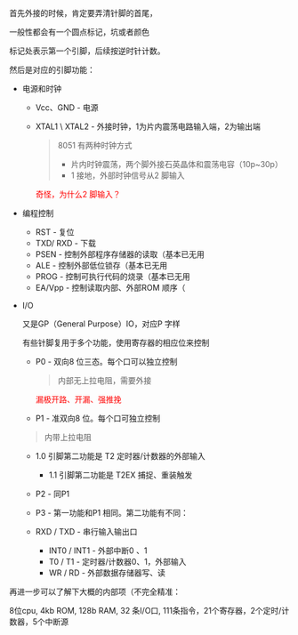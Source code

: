 首先外接的时候，肯定要弄清针脚的首尾，

一般性都会有一个圆点标记，坑或者颜色  

标记处表示第一个引脚，后续按逆时针计数。    



然后是对应的引脚功能：

- 电源和时钟

  - Vcc、GND - 电源

  - XTAL1 \ XTAL2 - 外接时钟，1为片内震荡电路输入端，2为输出端

    > 8051 有两种时钟方式
    >
    > - 片内时钟震荡，两个脚外接石英晶体和震荡电容（10p~30p）
    > - 1 接地，外部时钟信号从2 脚输入

    <font color=red>奇怪，为什么2 脚输入？</font>

- 编程控制

  - RST - 复位
  - TXD/ RXD - 下载  
  - PSEN - 控制外部程序存储器的读取（基本已无用
  - ALE -  控制外部低位锁存（基本已无用
  - PROG - 控制可执行代码的烧录（基本已无用
  - EA/Vpp - 控制读取内部、外部ROM 顺序（

- I/O 

  又是GP（General Purpose）IO，对应P 字样

  有些针脚复用于多个功能，使用寄存器的相应位来控制  

  - P0 - 双向8 位三态。每个口可以独立控制

    > 内部无上拉电阻，需要外接

    <font color=red>漏极开路、开漏、强推挽</font>

  - P1 - 准双向8 位。每个口可独立控制
  
  > 内带上拉电阻
  
  - 1.0 引脚第二功能是 T2 定时器/计数器的外部输入
    - 1.1 引脚第二功能是 T2EX 捕捉、重装触发  

  - P2 - 同P1
  
  - P3 - 第一功能和P1 相同。第二功能有不同：
  
  - RXD / TXD - 串行输入输出口
    - INT0 / INT1 - 外部中断0 、1
    - T0 / T1 - 定时器/计数器0、1，外部输入
    - WR / RD - 外部数据存储器写、读  
  
  

再进一步可以了解下大概的内部项（不完全精准：

8位cpu, 4kb ROM, 128b RAM, 32 条I/O口, 111条指令，21个寄存器，2个定时/计数器，5个中断源



